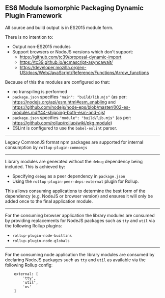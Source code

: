 ## ES6 Module Isomorphic Packaging Dynamic Plugin Framework

All source and build output is in ES2015 module form. 

There is no intention to:
 
* Output non-ES2015 modules
* Support browsers or NodeJS versions which don't support:
    * https://github.com/tc39/proposal-dynamic-import
    * https://tc39.github.io/ecmascript-asyncawait/
    * https://developer.mozilla.org/en-US/docs/Web/JavaScript/Reference/Functions/Arrow_functions

Because of this the modules are configured so that:
 
* no transpiling is performed
* `package.json` specifies `"main": "build/lib.mjs"` (as per: https://nodejs.org/api/esm.html#esm_enabling and
https://github.com/nodejs/node-eps/blob/master/002-es-modules.md#44-shipping-both-esm-and-cjs)
* `package.json` specifies `"module": "build/lib.mjs"` (as per: https://github.com/rollup/rollup/wiki/pkg.module)
* ESLint is configured to use the `babel-eslint` parser.

---
 
Legacy CommonJS format npm packages are supported for internal consumption by `rollup-plugin-commonjs`

---

Library modules are generated without the `debug` dependency being included. This is achieved by:
 
* Specifying `debug` as a peer dependency in `package.json`
* Using the `rollup-plugin-peer-deps-external` plugin for Rollup.

This allows consuming applications to determine the best form of the dependency (e.g. NodeJS or browser version) 
and ensures it will only be added once to the final application module.

---

For the consuming browser application the library modules are consumed by providing replacements for NodeJS packages
such as `tty` and `util` via the following Rollup plugins:

* `rollup-plugin-node-builtins`
* `rollup-plugin-node-globals`

---

For the consuming node application the library modules are consumed by declaring NodeJS packages
such as `tty` and `util` as available via the following Rollup config:

```
    external: [
        'tty',
        'util',
        'os'
    ]
```
